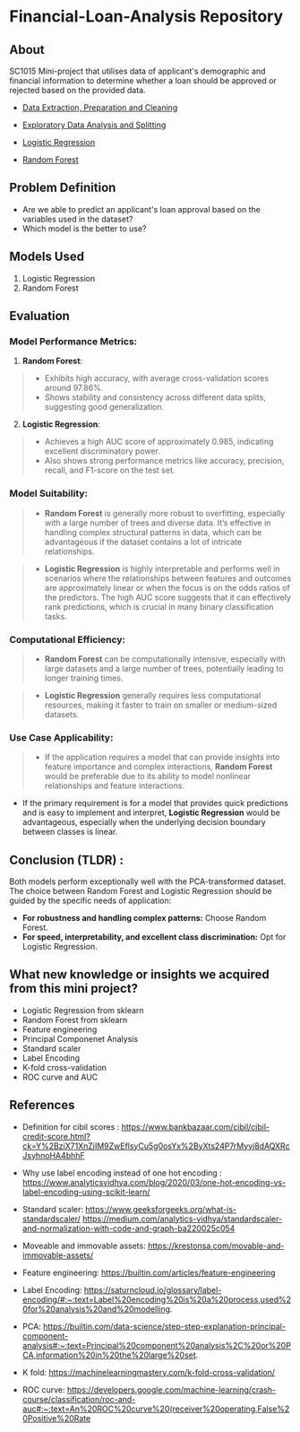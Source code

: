 # Financial-Loan-Analysis Repository

## About

SC1015 Mini-project that utilises data of applicant's demographic and financial information to determine whether a loan should be approved or rejected based on the provided data.

- [Data Extraction, Preparation and Cleaning](https://github.com/Tableunstable/Financial-Loan-Analysis/blob/main/data-extraction-prep-cleaning.ipynb)
  
- [Exploratory Data Analysis and Splitting ](https://github.com/Tableunstable/Financial-Loan-Analysis/blob/main/EDA%20and%20splitting.ipynb)
  
- [Logistic Regression](https://github.com/Tableunstable/Financial-Loan-Analysis/blob/main/Logistic%20Regression%20.ipynb)
  
- [Random Forest](https://github.com/Tableunstable/Financial-Loan-Analysis/blob/main/Random%20Forest.ipynb)



## Problem Definition

- Are we able to predict an applicant's loan approval based on the variables used in the dataset?
- Which model is the better to use?

## Models Used
1. Logistic Regression
2. Random Forest

## Evaluation
### Model Performance Metrics:
1. **Random Forest**:
  > - Exhibits high accuracy, with average cross-validation scores around 97.86%.
  > - Shows stability and consistency across different data splits, suggesting good generalization.

2. **Logistic Regression**:
  > - Achieves a high AUC score of approximately 0.985, indicating excellent discriminatory power.
  > - Also shows strong performance metrics like accuracy, precision, recall, and F1-score on the test set.

### Model Suitability:
> - **Random Forest** is generally more robust to overfitting, especially with a large number of trees and diverse data. It’s effective in handling complex structural patterns in data, which can be advantageous if the dataset contains a lot of intricate relationships.
  
> - **Logistic Regression** is highly interpretable and performs well in scenarios where the relationships between features and outcomes are approximately linear or when the focus is on the odds ratios of the predictors. The high AUC score suggests that it can effectively rank predictions, which is crucial in many binary classification tasks.

### Computational Efficiency:
> - **Random Forest** can be computationally intensive, especially with large datasets and a large number of trees, potentially leading to longer training times.
  
> - **Logistic Regression** generally requires less computational resources, making it faster to train on smaller or medium-sized datasets.

### Use Case Applicability:
> - If the application requires a model that can provide insights into feature importance and complex interactions, **Random Forest** would be preferable due to its ability to model nonlinear relationships and feature interactions.

- If the primary requirement is for a model that provides quick predictions and is easy to implement and interpret, **Logistic Regression** would be advantageous, especially when the underlying decision boundary between classes is linear.

## Conclusion (TLDR) :
Both models perform exceptionally well with the PCA-transformed dataset. The choice between Random Forest and Logistic Regression should be guided by the specific needs of application:
- **For robustness and handling complex patterns:** Choose Random Forest.
- **For speed, interpretability, and excellent class discrimination:** Opt for Logistic Regression.


## What new knowledge or insights we acquired from this mini project?
- Logistic Regression from sklearn
- Random Forest from sklearn
- Feature engineering
- Principal Componenet Analysis
- Standard scaler
- Label Encoding
- K-fold cross-validation
- ROC curve and AUC

## References
- Definition for cibil scores : https://www.bankbazaar.com/cibil/cibil-credit-score.html?ck=Y%2BziX71XnZjIM9ZwEflsyCu5g0osYx%2ByXts24P7rMyyj8dAQXRcJsyhnoHA4bhhF
  
- Why use label encoding instead of one hot encoding :
https://www.analyticsvidhya.com/blog/2020/03/one-hot-encoding-vs-label-encoding-using-scikit-learn/

- Standard scaler: 
https://www.geeksforgeeks.org/what-is-standardscaler/ 
https://medium.com/analytics-vidhya/standardscaler-and-normalization-with-code-and-graph-ba220025c054

- Moveable and immovable assets:
https://krestonsa.com/movable-and-immovable-assets/

- Feature engineering:
https://builtin.com/articles/feature-engineering

- Label Encoding:
https://saturncloud.io/glossary/label-encoding/#:~:text=Label%20encoding%20is%20a%20process,used%20for%20analysis%20and%20modelling.

- PCA: 
https://builtin.com/data-science/step-step-explanation-principal-component-analysis#:~:text=Principal%20component%20analysis%2C%20or%20PCA,information%20in%20the%20large%20set.

- K fold: 
https://machinelearningmastery.com/k-fold-cross-validation/

- ROC curve: 
https://developers.google.com/machine-learning/crash-course/classification/roc-and-auc#:~:text=An%20ROC%20curve%20(receiver%20operating,False%20Positive%20Rate
  
